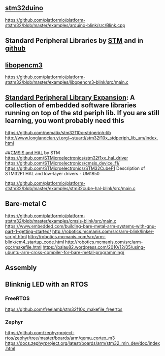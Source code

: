 
## [stm32duino](https://github.com/stm32duino/wiki/wiki)

https://github.com/platformio/platform-ststm32/blob/master/examples/arduino-blink/src/Blink.cpp

## Standard Peripheral Libraries by [STM](https://www.st.com/content/st_com/en/products/embedded-software/mcu-mpu-embedded-software/stm32-embedded-software/stm32-standard-peripheral-libraries/stsw-stm32054.html) and in [github](https://github.com/nematix/stm32f10x-stdperiph-lib)


## [libopencm3]( http://libopencm3.org/)
https://github.com/platformio/platform-ststm32/blob/master/examples/libopencm3-blink/src/main.c

## [Standard Peripheral Library Expansion](https://www.st.com/en/embedded-software/stm32-standard-peripheral-library-expansion.html): A collection of embedded software libraries running on top of the std periph lib. If you are still learning, you wont probably need this

https://github.com/nematix/stm32f10x-stdperiph-lib
http://www.longlandclan.yi.org/~stuartl/stm32f10x_stdperiph_lib_um/index.html

##[CMSIS and HAL](https://www.st.com/en/embedded-software/stm32cubef1.html) by STM
https://github.com/STMicroelectronics/stm32f1xx_hal_driver
https://github.com/STMicroelectronics/cmsis_device_f1/
https://github.com/STMicroelectronics/STM32CubeF1
Description of STM32F1 HAL and low-layer drivers - UM1850

https://github.com/platformio/platform-ststm32/blob/master/examples/stm32cube-hal-blink/src/main.c

## Bare-metal C
https://github.com/platformio/platform-ststm32/blob/master/examples/cmsis-blink/src/main.c
https://www.embedded.com/building-bare-metal-arm-systems-with-gnu-part-1-getting-started/
http://robotics.mcmanis.com/src/arm-blink/linker-script.html
http://robotics.mcmanis.com/src/arm-blink/cm4_startup_code.html
http://robotics.mcmanis.com/src/arm-gcc/makefile.html
https://balau82.wordpress.com/2010/12/05/using-ubuntu-arm-cross-compiler-for-bare-metal-programming/

## Assembly


## Blinknig LED with an RTOS


### FreeRTOS
https://github.com/freelamb/stm32f10x_makefile_freertos


### Zephyr
https://github.com/zephyrproject-rtos/zephyr/tree/master/boards/arm/qemu_cortex_m3
https://docs.zephyrproject.org/latest/boards/arm/stm32_min_dev/doc/index.html
